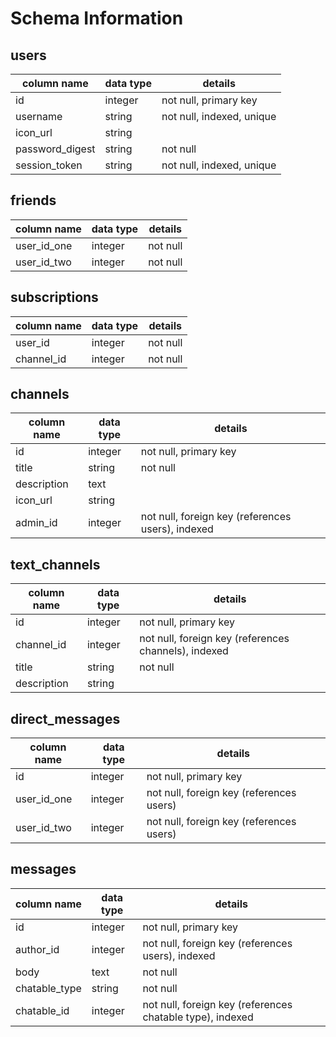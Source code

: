 # Schema Information

## users
column name     | data type | details
----------------|-----------|-----------------------
id              | integer   | not null, primary key
username        | string    | not null, indexed, unique
icon_url        | string    |
password_digest | string    | not null
session_token   | string    | not null, indexed, unique

## friends
column name     | data type | details
----------------|-----------|-----------------------
user_id_one     | integer   | not null
user_id_two     | integer   | not null

## subscriptions
column name     | data type | details
----------------|-----------|-----------------------
user_id         | integer   | not null
channel_id      | integer   | not null

## channels
column name    | data type | details
---------------|-----------|-----------------------
id             | integer   | not null, primary key
title          | string    | not null
description    | text      |
icon_url       | string    |
admin_id       | integer   | not null, foreign key (references users), indexed

## text_channels
column name | data type | details
------------|-----------|-----------------------
id          | integer   | not null, primary key
channel_id  | integer   | not null, foreign key (references channels), indexed
title       | string    | not null
description | string    |

## direct_messages
column name | data type | details
------------|-----------|-----------------------
id          | integer   | not null, primary key
user_id_one | integer   | not null, foreign key (references users)
user_id_two | integer   | not null, foreign key (references users)

## messages
column name     | data type | details
----------------|-----------|-----------------------
id              | integer   | not null, primary key
author_id       | integer   | not null, foreign key (references users), indexed
body            | text      | not null
chatable_type   | string    | not null
chatable_id     | integer   | not null, foreign key (references chatable type), indexed
